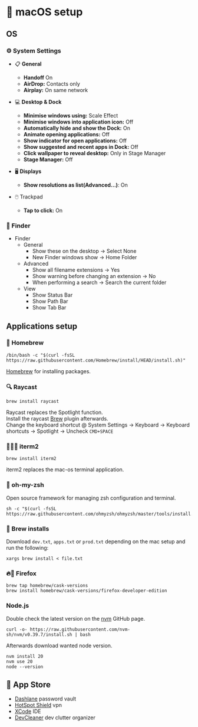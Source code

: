 # 🍏 macOS setup
## OS
### ⚙️ System Settings
- 📋 **General**  
  - **Handoff** On
  - **AirDrop:** Contacts only
  - **Airplay:** On same network

- 💻 **Desktop & Dock**  
  - **Minimise windows using:** Scale Effect
  - **Minimise windows into application icon:** Off
  - **Automatically hide and show the Dock:** On
  - **Animate opening applications:** Off
  - **Show indicator for open applications:** Off
  - **Show suggested and recent apps in Dock:** Off
  - **Click wallpaper to reveal desktop:** Only in Stage Manager
  - **Stage Manager:** Off

- 🖥️ **Displays**  
  - **Show resolutions as list(Advanced...)**: On

- 🖱️ Trackpad  
  - **Tap to click:** On

### 🔦 Finder
- Finder
  - General
    - Show these on the desktop -> Select None
    - New Finder windows show -> Home Folder
  - Advanced
    - Show all filename extensions -> Yes
    - Show warning before changing an extension -> No
    - When performing a search -> Search the current folder
  - View
    - Show Status Bar
    - Show Path Bar
    - Show Tab Bar


## Applications setup
### 🍺 Homebrew
```
/bin/bash -c "$(curl -fsSL https://raw.githubusercontent.com/Homebrew/install/HEAD/install.sh)"
```
[Homebrew](https://brew.sh) for installing packages.
### 🔍 Raycast
```
brew install raycast
```
Raycast replaces the Spotlight function.  
Install the raycast [Brew](https://www.raycast.com/nhojb/brew) plugin afterwards.  
Change the keyboard shortcut @ System Settings -> Keyboard -> Keyboard shortcuts -> Spotlight -> Uncheck `CMD+SPACE`
### 👨🏼‍💻 iterm2
```
brew install iterm2
```
iterm2 replaces the mac-os terminal application.
### 💾 oh-my-zsh
Open source framework for managing zsh configuration and terminal.
```
sh -c "$(curl -fsSL https://raw.githubusercontent.com/ohmyzsh/ohmyzsh/master/tools/install.sh)"
```

### 🍻 Brew installs
Download `dev.txt`, `apps.txt` or `prod.txt` depending on the mac setup and run the following:
```
xargs brew install < file.txt
```

### 🔥🦊 Firefox
```
brew tap homebrew/cask-versions
brew install homebrew/cask-versions/firefox-developer-edition
```

### Node.js
Double check the latest version on the [nvm](https://github.com/nvm-sh/nvm) GitHub page. 
```
curl -o- https://raw.githubusercontent.com/nvm-sh/nvm/v0.39.7/install.sh | bash
```
Afterwards download wanted node version.
```
nvm install 20
nvm use 20
node --version
```

## 🍎 App Store
- [Dashlane](https://apps.apple.com/dk/app/dashlane-password-manager/id517914548) password vault
- [HotSpot Shield](https://apps.apple.com/dk/app/hotspotshield-vpn-wifi-proxy/id771076721?mt=12) vpn
- [XCode](https://apps.apple.com/dk/app/xcode/id497799835?mt=12) IDE
- [DevCleaner](https://apps.apple.com/dk/app/devcleaner-for-xcode/id1388020431?mt=12) dev clutter organizer
